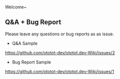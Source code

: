  Welcome~ 
 
## Q&A + Bug Report
 
 Please leave any questions or bug reports as as issue.
 
- Q&A Sample
 
https://github.com/ototot-dev/ototot.dev-Wiki/issues/2

- Bug Report Sample

https://github.com/ototot-dev/ototot.dev-Wiki/issues/1
 
 
 














